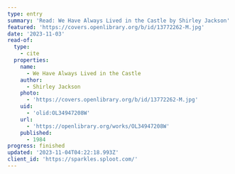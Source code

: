 ```yaml
---
type: entry
summary: 'Read: We Have Always Lived in the Castle by Shirley Jackson'
featured: 'https://covers.openlibrary.org/b/id/13772262-M.jpg'
date: '2023-11-03'
read-of:
  type:
    - cite
  properties:
    name:
      - We Have Always Lived in the Castle
    author:
      - Shirley Jackson
    photo:
      - 'https://covers.openlibrary.org/b/id/13772262-M.jpg'
    uid:
      - 'olid:OL34947208W'
    url:
      - 'https://openlibrary.org/works/OL34947208W'
    published:
      - 1984
progress: finished
updated: '2023-11-04T04:22:18.993Z'
client_id: 'https://sparkles.sploot.com/'
---
```


